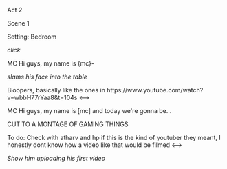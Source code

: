Act 2

Scene 1

Setting: Bedroom

_click_

MC
Hi guys, my name is {mc}-

*slams his face into the table*

<!-->
Bloopers, basically
like the ones in https://www.youtube.com/watch?v=wbbH77rYaa8&t=104s
<-->

MC
Hi guys, my name is [mc] and today we're gonna be...

CUT TO A MONTAGE OF GAMING THINGS

<!-->

To do:

Check with atharv and hp if this is the kind of youtuber they meant, I honestly dont know how a video like that would be filmed

<-->

_Show him uploading his first video_
